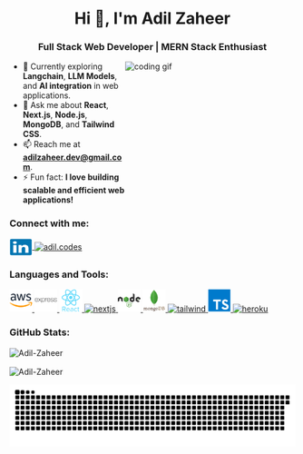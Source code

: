 <h1 align="center">Hi 👋, I'm Adil Zaheer</h1>
<h3 align="center">Full Stack Web Developer | MERN Stack Enthusiast</h3>

<img align="right" src="https://media.giphy.com/media/qgQUggAC3Pfv687qPC/giphy.gif" alt="coding gif" width="300" height="250" />

- 🌱 Currently exploring **Langchain**, **LLM Models**, and **AI integration** in web applications.
- 💬 Ask me about **React**, **Next.js**, **Node.js**, **MongoDB**, and **Tailwind CSS**.
- 📫 Reach me at **adilzaheer.dev@gmail.com**.
- ⚡ Fun fact: **I love building scalable and efficient web applications!**

<h3 align="left">Connect with me:</h3>
<p align="left">
  <a href="https://www.linkedin.com/in/adil-zaheer/" target="blank">
    <img align="center" src="https://raw.githubusercontent.com/devicons/devicon/master/icons/linkedin/linkedin-original.svg" alt="adilhaq" height="30" width="40" />
  </a>
  <a href="https://www.instagram.com/adil.codes" target="blank">
    <img align="center" src="https://raw.githubusercontent.com/devicons/devicon/master/icons/instagram/instagram-original.svg" alt="adil.codes" height="30" width="40" />
  </a>
</p>

<h3 align="left">Languages and Tools:</h3>
<p align="left">
  <a href="https://aws.amazon.com" target="_blank" rel="noreferrer">
    <img src="https://raw.githubusercontent.com/devicons/devicon/master/icons/amazonwebservices/amazonwebservices-original-wordmark.svg" alt="aws" width="40" height="40"/>
  </a>
  <a href="https://expressjs.com" target="_blank" rel="noreferrer">
    <img src="https://raw.githubusercontent.com/devicons/devicon/master/icons/express/express-original-wordmark.svg" alt="express" width="40" height="40"/>
  </a>
  <a href="https://reactjs.org/" target="_blank" rel="noreferrer">
    <img src="https://raw.githubusercontent.com/devicons/devicon/master/icons/react/react-original-wordmark.svg" alt="react" width="40" height="40"/>
  </a>
  <a href="https://nextjs.org/" target="_blank" rel="noreferrer">
    <img src="https://cdn.worldvectorlogo.com/logos/nextjs-2.svg" alt="nextjs" width="40" height="40"/>
  </a>
  <a href="https://nodejs.org" target="_blank" rel="noreferrer">
    <img src="https://raw.githubusercontent.com/devicons/devicon/master/icons/nodejs/nodejs-original-wordmark.svg" alt="nodejs" width="40" height="40"/>
  </a>
  <a href="https://www.mongodb.com/" target="_blank" rel="noreferrer">
    <img src="https://raw.githubusercontent.com/devicons/devicon/master/icons/mongodb/mongodb-original-wordmark.svg" alt="mongodb" width="40" height="40"/>
  </a>
  <a href="https://tailwindcss.com/" target="_blank" rel="noreferrer">
    <img src="https://www.vectorlogo.zone/logos/tailwindcss/tailwindcss-icon.svg" alt="tailwind" width="40" height="40"/>
  </a>
  <a href="https://www.typescriptlang.org/" target="_blank" rel="noreferrer">
    <img src="https://raw.githubusercontent.com/devicons/devicon/master/icons/typescript/typescript-original.svg" alt="typescript" width="40" height="40"/>
  </a>
  <a href="https://heroku.com" target="_blank" rel="noreferrer">
    <img src="https://www.vectorlogo.zone/logos/heroku/heroku-icon.svg" alt="heroku" width="40" height="40"/>
  </a>
</p>

<h3 align="left">GitHub Stats:</h3>
<p align="left">
  <img align="center" src="https://github-readme-stats.vercel.app/api?username=Adil-Zaheer&show_icons=true&locale=en" alt="Adil-Zaheer" />
</p>

<p align="left">
  <img align="center" src="https://github-readme-streak-stats.herokuapp.com/?user=Adil-Zaheer&" alt="Adil-Zaheer" />
</p>

![snake gif](https://github.com/Adil-Zaheer/Adil-Zaheer/blob/output/github-snake-dark.svg)
